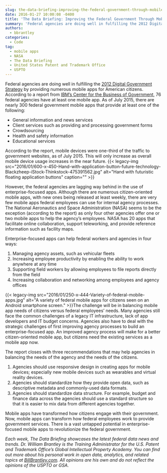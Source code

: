 ```yaml
---
slug: the-data-briefing-improving-the-federal-government-through-mobile-apps
date: 2016-01-27 10:00:08 -0400
title: 'The Data Briefing: Improving the Federal Government Through Mobile Apps'
summary: 'Federal agencies are doing well in fulfilling the 2012 Digital Government Strategy by providing numerous mobile apps for American citizens. According to a report from IBM&rsquo;s Center for the Business of Government, 76 federal agencies have at least one mobile app. As of July 2015, there are nearly 300 federal government mobile apps that provide'
authors:
  - bbrantley
categories:
  - Code
tag:
  - mobile apps
  - NASA
  - The Data Briefing
  - United States Patent and Trademark Office
  - USPTO
---
```


Federal agencies are doing well in fulfilling the [2012 Digital Government Strategy](https://obamawhitehouse.archives.gov/sites/default/files/omb/egov/digital-government/digital-government.html) by providing numerous mobile apps for American citizens. According to a report from [IBM’s Center for the Business of Government](http://www.businessofgovernment.org/report/using-mobile-apps-government), 76 federal agencies have at least one mobile app. As of July 2015, there are nearly 300 federal government mobile apps that provide at least one of the following:

  * General information and news services
  * Client services such as providing and processing government forms
  * Crowdsourcing
  * Health and safety information
  * Educational services

According to the report, mobile devices were one-third of the traffic to government websites, as of July 2015. This will only increase as overall mobile device usage increases in the near future. {{< legacy-img src="2016/01/600-x-450-Hand-with-application-button-future-technology-Blackzheep-iStock-Thinkstock-475391562.jpg" alt="Hand with futuristic floating application buttons" caption="" >}} 

However, the federal agencies are lagging way behind in the use of enterprise-focused apps. Although there are numerous citizen-oriented mobile apps, with new ones being released at least weekly, there are very few mobile apps federal employees can use for internal agency processes. The National Aeronautics and Space Administration (NASA) seems to be the exception (according to the report) as only four other agencies offer one or two mobile apps to help the agency&#8217;s employees. NASA has 20 apps that facilitate online collaboration, support teleworking, and provide reference information such as facility maps.

Enterprise-focused apps can help federal workers and agencies in four ways:

  1. Managing agency assets, such as vehicular fleets
  2. Increasing employee productivity by enabling the ability to work anywhere at any time
  3. Supporting field workers by allowing employees to file reports directly from the field
  4. Increasing collaboration and networking among employees and agency offices

{{< legacy-img src="2016/01/250-x-444-Variety-of-federal-mobile-apps.jpg" alt="A variety of federal mobile apps for citizens seen on an Android smartphone screen." >}}The challenge will be in balancing mobile app needs of citizens versus federal employees’ needs. Many agencies still face the common challenges of a legacy IT infrastructure, lack of app developers and IT budget concerns. Agencies also have to deal with the strategic challenges of first improving agency processes to build an enterprise-focused app. An improved agency process will make for a better citizen-oriented mobile app, but citizens need the existing services as a mobile app now.

The report closes with three recommendations that may help agencies in balancing the needs of the agency and the needs of the citizens.

  1. Agencies should use responsive design in creating apps for mobile devices; especially new mobile devices such as wearables and virtual reality devices.
  2. Agencies should standardize how they provide open data, such as descriptive metadata and commonly-used data formats.
  3. Agencies should standardize data structure. For example, budget and finance data across the agencies should use a standard structure so that it is easier to mix data from different agencies together.

Mobile apps have transformed how citizens engage with their government. Now, mobile apps can transform how federal employees work to provide government services. There is a vast untapped potential in enterprise-focused mobile apps to revolutionize the federal government.

_Each week, The Data Briefing showcases the latest federal data news and trends._
_Dr. William Brantley is the Training Administrator for the U.S. Patent and Trademark Office’s Global Intellectual Property Academy. You can find out more about his personal work in open data, analytics, and related topics at [BillBrantley.com](http://billbrantley.com/). All opinions are his own and do not reflect the opinions of the USPTO or GSA._